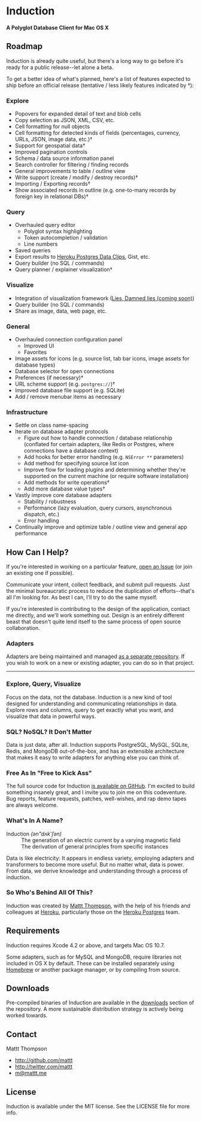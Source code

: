 # Induction
**A Polyglot Database Client for Mac OS X**

## Roadmap

Induction is already quite useful, but there's a long way to go before it's ready for a public release--let alone a beta.

To get a better idea of what's planned, here's a list of features expected to ship before an official release (tentative / less likely features indicated by †):

### Explore

- Popovers for expanded detail of text and blob cells
- Copy selection as JSON, XML, CSV, etc.
- Cell formatting for null objects
- Cell formatting for detected kinds of fields (percentages, currency, URLs, JSON, image data, etc.)†
- Support for geospatial data†
- Improved pagination controls
- Schema / data source information panel
- Search controller for filtering / finding records
- General improvements to table / outline view
- Write support (create / modify / destroy records)†
- Importing / Exporting records†
- Show associated records in outline (e.g. one-to-many records by foreign key in relational DBs)†

### Query

- Overhauled query editor
  - Polyglot syntax highlighting
  - Token autocompletion / validation
  - Line numbers
- Saved queries
- Export results to [Heroku Postgres Data Clips](https://postgres.heroku.com/blog/past/2012/1/31/simple_data_sharing_with_data_clips/), Gist, etc.
- Query builder (no SQL / commands)
- Query planner / explainer visualization†

### Visualize

- Integration of visualization framework ([Lies, Damned lies (coming soon)](https://github.com/Induction/LiesDamnedLies))
- Query builder (no SQL / commands)
- Share as image, data, web page, etc.

### General

- Overhauled connection configuration panel
  - Improved UI
  - Favorites
- Image assets for icons (e.g. source list, tab bar icons, image assets for database types)
- Database selector for open connections
- Preferences (if necessary)†
- URL scheme support (e.g. `postgres://`)†
- Improved database file support (e.g. SQLite)
- Add / remove menubar items as necessary

### Infrastructure

- Settle on class name-spacing
- Iterate on database adapter protocols
  - Figure out how to handle connection / database relationship (conflated for certain adapters, like Redis or Postgres, where connections have a database context)
  - Add hooks for better error handling (e.g. `NSError **` parameters)
  - Add method for specifying source list icon
  - Improve flow for loading plugins and determining whether they're supported on the current machine (or require software installation)
  - Add methods for write operations†
  - Add more database value types†
- Vastly improve core database adapters
  - Stability / robustness
  - Performance (lazy evaluation, query cursors, asynchronous dispatch, etc.)
  - Error handling
- Continually improve and optimize table / outline view and general app performance

## How Can I Help?

If you're interested in working on a particular feature, [open an Issue](https://github.com/Induction/Induction/issues) (or join an existing one if possible).

Communicate your intent, collect feedback, and submit pull requests. Just the minimal bureaucratic process to reduce the duplication of efforts--that's all I'm looking for. As best I can, I'll try to do the same myself.

If you're interested in contributing to the design of the application, contact me directly, and we'll work something out. Design is an entirely different beast that doesn't quite lend itself to the same process of open source collaboration.

### Adapters

Adapters are being maintained and managed [as a separate repository](https://github.com/Induction/Adapters). If you wish to work on a new or existing adapter, you can do so in that project.

---

### Explore, Query, Visualize

Focus on the data, not the database. Induction is a new kind of tool designed for understanding and communicating relationships in data. Explore rows and columns, query to get exactly what you want, and visualize that data in powerful ways.

### SQL? NoSQL? It Don't Matter

Data is just data, after all. Induction supports PostgreSQL, MySQL, SQLite, Redis, and MongoDB  out-of-the-box, and has an extensible architecture that makes it easy to write adapters for anything else you can think of.

### Free As In "Free to Kick Ass"

The full source code for Induction [is available on GitHub](https://github.com/Induction/Induction). I'm excited to build something insanely great, and I invite you to join me on this codeventure. Bug reports, feature requests, patches, well-wishes, and rap demo tapes are always welcome.

### What's In A Name?

<dl>
  <dt>
    Induction <em class="pronunciation">(ən"dʌk'ʃən)</em>
  </dt>
  <dd>The generation of an electric current by a varying magnetic field</dd>
  <dd>The derivation of general principles from specific instances</dd>
</dl>

Data is like electricity: It appears in endless variety, employing adapters and transformers to become more useful. But no matter what, data is power. From data, we derive knowledge and understanding through a process of induction.

### So Who's Behind All Of This?

Induction was created by [Mattt Thompson](http://twitter.com/mattt/), with the help of his friends and colleagues at [Heroku](http://www.heroku.com/), particularly those on the [Heroku Postgres](https://postgres.heroku.com/) team.

## Requirements

Induction requires Xcode 4.2 or above, and targets Mac OS 10.7. 

Some adapters, such as for MySQL and MongoDB, require libraries not included in OS X by default. These can be installed separately using [Homebrew](http://mxcl.github.com/homebrew/) or another package manager, or by compiling from source.

## Downloads

Pre-compiled binaries of Induction are available in the [downloads](https://github.com/Induction/Induction/downloads) section of the repository. A more sustainable distribution strategy is actively being worked towards.

## Contact

Mattt Thompson

- http://github.com/mattt
- http://twitter.com/mattt
- m@mattt.me

## License

Induction is available under the MIT license. See the LICENSE file for more info.
